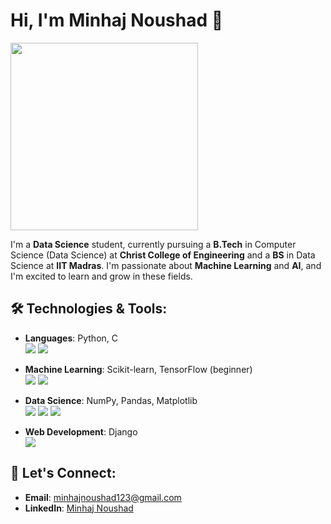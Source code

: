 # Hi, I'm Minhaj Noushad 👋

<img src="https://media.giphy.com/media/qgQUggAC3Pfv687qPC/giphy.gif" width="300"/>

I'm a **Data Science** student, currently pursuing a **B.Tech** in Computer Science (Data Science) at **Christ College of Engineering** and a **BS** in Data Science at **IIT Madras**. I'm passionate about **Machine Learning** and **AI**, and I'm excited to learn and grow in these fields.

## 🛠️ Technologies & Tools:
- **Languages**: Python, C  
  <img src="https://img.shields.io/badge/Python-3776AB?style=flat&logo=python&logoColor=white"/>
  <img src="https://img.shields.io/badge/C-00599C?style=flat&logo=c&logoColor=white"/>

- **Machine Learning**: Scikit-learn, TensorFlow (beginner)  
  <img src="https://img.shields.io/badge/Scikit--learn-F7931E?style=flat&logo=scikit-learn&logoColor=white"/>
  <img src="https://img.shields.io/badge/TensorFlow-FF6F00?style=flat&logo=tensorflow&logoColor=white"/>

- **Data Science**: NumPy, Pandas, Matplotlib  
  <img src="https://img.shields.io/badge/Numpy-013243?style=flat&logo=numpy&logoColor=white"/>
  <img src="https://img.shields.io/badge/Pandas-150458?style=flat&logo=pandas&logoColor=white"/>
  <img src="https://img.shields.io/badge/Matplotlib-11557C?style=flat&logo=matplotlib&logoColor=white"/>

- **Web Development**: Django  
  <img src="https://img.shields.io/badge/Django-092E20?style=flat&logo=django&logoColor=white"/>

## 💬 Let's Connect:
- **Email**: [minhajnoushad123@gmail.com](mailto:minhajnoushad123@gmail.com)
- **LinkedIn**: [Minhaj Noushad](https://www.linkedin.com/in/minhaj-noushad-9ab526308/)
